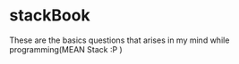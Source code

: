 # stackBook
These are the basics questions that arises in my mind while programming(MEAN Stack :P )
